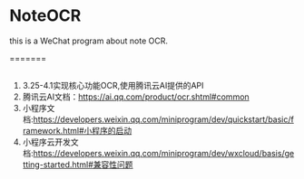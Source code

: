# NoteOCR
this is a WeChat program about note OCR.

=======
##
1. 3.25-4.1实现核心功能OCR,使用腾讯云AI提供的API
2. 腾讯云AI文档：https://ai.qq.com/product/ocr.shtml#common
3. 小程序文档:https://developers.weixin.qq.com/miniprogram/dev/quickstart/basic/framework.html#小程序的启动
4. 小程序云开发文档:https://developers.weixin.qq.com/miniprogram/dev/wxcloud/basis/getting-started.html#兼容性问题


